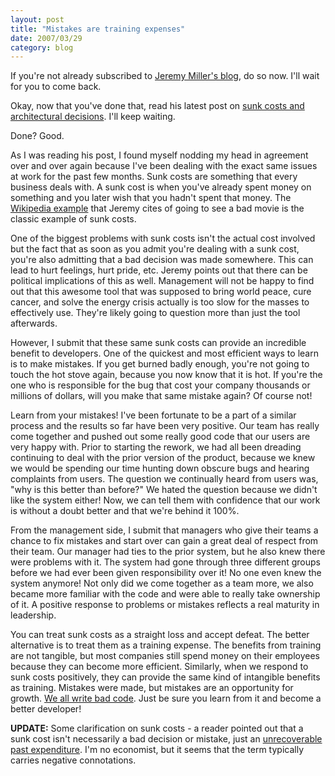 ```yaml
---
layout: post
title: "Mistakes are training expenses"
date: 2007/03/29
category: blog
---
```


If you're not already subscribed to [Jeremy Miller's blog](http://codebetter.com/blogs/jeremy.miller/default.aspx), do so now. I'll wait for you to come back. 

Okay, now that you've done that, read his latest post on [sunk costs and architectural decisions](http://codebetter.com/blogs/jeremy.miller/archive/2007/03/28/Dispassionately-Disregard-Sunk-Costs-while-Making-Architectural-Decisions.aspx). I'll keep waiting. 

Done? Good. 

As I was reading his post, I found myself nodding my head in agreement over and over again because I've been dealing with the exact same issues at work for the past few months. Sunk costs are something that every business deals with. A sunk cost is when you've already spent money on something and you later wish that you hadn't spent that money. The [Wikipedia example](http://en.wikipedia.org/wiki/Sunk_cost) that Jeremy cites of going to see a bad movie is the classic example of sunk costs. 

One of the biggest problems with sunk costs isn't the actual cost involved but the fact that as soon as you admit you're dealing with a sunk cost, you're also admitting that a bad decision was made somewhere. This can lead to hurt feelings, hurt pride, etc. Jeremy points out that there can be political implications of this as well. Management will not be happy to find out that this awesome tool that was supposed to bring world peace, cure cancer, and solve the energy crisis actually is too slow for the masses to effectively use. They're likely going to question more than just the tool afterwards. 

However, I submit that these same sunk costs can provide an incredible benefit to developers. One of the quickest and most efficient ways to learn is to make mistakes. If you get burned badly enough, you're not going to touch the hot stove again, because you now know that it is hot. If you're the one who is responsible for the bug that cost your company thousands or millions of dollars, will you make that same mistake again? Of course not! 

Learn from your mistakes! I've been fortunate to be a part of a similar process and the results so far have been very positive. Our team has really come together and pushed out some really good code that our users are very happy with. Prior to starting the rework, we had all been dreading continuing to deal with the prior version of the product, because we knew we would be spending our time hunting down obscure bugs and hearing complaints from users. The question we continually heard from users was, "why is this better than before?" We hated the question because we didn't like the system either! Now, we can tell them with confidence that our work is without a doubt better and that we're behind it 100%. 

From the management side, I submit that managers who give their teams a chance to fix mistakes and start over can gain a great deal of respect from their team. Our manager had ties to the prior system, but he also knew there were problems with it. The system had gone through three different groups before we had ever been given responsibility over it! No one even knew the system anymore! Not only did we come together as a team more, we also became more familiar with the code and were able to really take ownership of it. A positive response to problems or mistakes reflects a real maturity in leadership. 

You can treat sunk costs as a straight loss and accept defeat. The better alternative is to treat them as a training expense. The benefits from training are not tangible, but most companies still spend money on their employees because they can become more efficient. Similarly, when we respond to sunk costs positively, they can provide the same kind of intangible benefits as training. Mistakes were made, but mistakes are an opportunity for growth. [We all write bad code](http://worsethanfailure.com/Articles/Guest_Article_0x3a__Our_Dirty_Little_Secret.aspx). Just be sure you learn from it and become a better developer! 

**UPDATE:** Some clarification on sunk costs - a reader pointed out that a sunk cost isn't necessarily a bad decision or mistake, just an [unrecoverable past expenditure](http://economics.about.com/od/economicsglossary/g/sunkcosts.htm). I'm no economist, but it seems that the term typically carries negative connotations.

